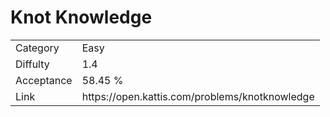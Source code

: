 # Knot Knowledge

<table>
    <tr>
        <td>Category</td>
        <td>Easy</td>
    </tr>
    <tr>
        <td>Diffulty</td>
        <td>1.4</td>
    </tr>
    <tr>
        <td>Acceptance</td>
        <td>58.45 %</td>
    </tr>
    <tr>
        <td>Link</td>
        <td>https://open.kattis.com/problems/knotknowledge</td>
    </tr>
</table>